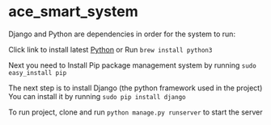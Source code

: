 # ace_smart_system

Django and Python are dependencies in order for the system to run:

Click link to install latest [Python](https://www.python.org/downloads/) 
or
Run `brew install python3`

Next you need to Install Pip package management system by running `sudo easy_install pip`

The next step is to install Django (the python framework used in the project)
You can install it by running `sudo pip install django`

To run project, clone and run `python manage.py runserver` to start the server

